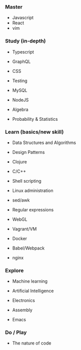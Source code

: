 ### Master

- Javascript
- React
- vim

### Study (in-depth)

- Typescript
- GraphQL
- CSS
- Testing
- MySQL
- NodeJS

- Algebra
- Probability & Statistics

### Learn (basics/new skill)

- Data Structures and Algorithms
- Design Patterns  

- Clojure
- C/C++  

- Shell scripting
- Linux administration
- sed/awk
- Regular expressions
- WebGL

- Vagrant/VM
- Docker
- Babel/Webpack

- nginx

### Explore

- Machine learning
- Artificial Intelligence
- Electronics
- Assembly  

- Emacs

### Do / Play

- The nature of code
